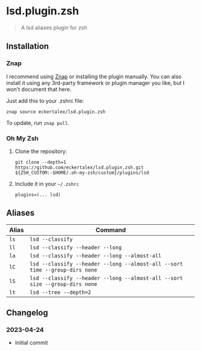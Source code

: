 # lsd.plugin.zsh

> A lsd aliases plugin for zsh

## Installation

### Znap

I recommend using [Znap](https://github.com/marlonrichert/zsh-snap) or installing the plugin manually. You can also install it using any 3rd-party framework or plugin manager you like, but I won't document that here.

Just add this to your .zshrc file:

`znap source eckertalex/lsd.plugin.zsh`

To update, run `znap pull`.

### Oh My Zsh

1. Clone the repository:

   `git clone --depth=1 https://github.com/eckertalex/lsd.plugin.zsh.git ${ZSH_CUSTOM:-$HOME/.oh-my-zsh/custom}/plugins/lsd`

2. Include it in your `~/.zshrc`

   `plugins=(... lsd)`

## Aliases

| Alias | Command                                                                     |
| ----- | --------------------------------------------------------------------------- |
| `ls`  | `lsd --classify`                                                            |
| `ll`  | `lsd --classify --header --long`                                            |
| `la`  | `lsd --classify --header --long --almost-all`                               |
| `lC`  | `lsd --classify --header --long --almost-all --sort time --group-dirs none` |
| `lS`  | `lsd --classify --header --long --almost-all --sort size --group-dirs none` |
| `lt`  | `lsd --tree --depth=2`                                                      |

## Changelog

### 2023-04-24

- Initial commit
